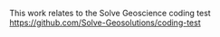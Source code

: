 This work relates to the Solve Geoscience coding test https://github.com/Solve-Geosolutions/coding-test
